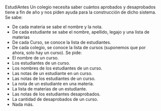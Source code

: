 EstudiAntes
Un colegio necesita saber cuántos aprobados y desaprobados tiene a fin de año y nos piden ayuda para la construcción de dicho sistema. 
Se sabe:
- De cada materia se sabe el nombre y la nota.
- De cada estudiante se sabe el nombre, apellido, legajo y una lista de materias
- De cada Curso, se conoce la lista de estudiantes.
- De cada colegio, se conoce la lista de cursos (suponemos que por ahora, solo hay un curso).
Se pide:
- El nombre de un curso.
- Los estudiantes de un curso.
- Los nombres de los estudiantes de un curso.
- Las notas de un estudiante en un curso.
- Las notas de los estudiantes de un curso.
- La nota de un estudiante en una materia.
- La lista de materias de un estudiante.
- Las notas de los estudiantes desaprobados.
- La cantidad de desaprobados de un curso.
- Nada más.
